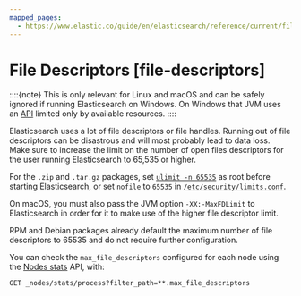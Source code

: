 ```yaml
---
mapped_pages:
  - https://www.elastic.co/guide/en/elasticsearch/reference/current/file-descriptors.html
---
```


# File Descriptors [file-descriptors]

::::{note} 
This is only relevant for Linux and macOS and can be safely ignored if running Elasticsearch on Windows. On Windows that JVM uses an [API](https://msdn.microsoft.com/en-us/library/windows/desktop/aa363858(v=vs.85).aspx) limited only by available resources.
::::


Elasticsearch uses a lot of file descriptors or file handles. Running out of file descriptors can be disastrous and will most probably lead to data loss. Make sure to increase the limit on the number of open files descriptors for the user running Elasticsearch to 65,535 or higher.

For the `.zip` and `.tar.gz` packages, set [`ulimit -n 65535`](setting-system-settings.md#ulimit) as root before starting Elasticsearch,   or set `nofile` to `65535` in [`/etc/security/limits.conf`](setting-system-settings.md#limits.conf).

On macOS, you must also pass the JVM option `-XX:-MaxFDLimit` to Elasticsearch in order for it to make use of the higher file descriptor limit.

RPM and Debian packages already default the maximum number of file descriptors to 65535 and do not require further configuration.

You can check the `max_file_descriptors` configured for each node using the [Nodes stats](https://www.elastic.co/guide/en/elasticsearch/reference/current/cluster-nodes-stats.html) API, with:

```console
GET _nodes/stats/process?filter_path=**.max_file_descriptors
```

